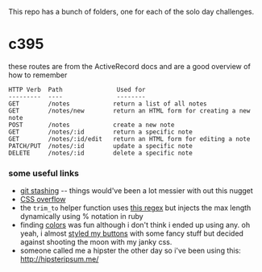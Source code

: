 This repo has a bunch of folders, one for each of the solo day challenges.

# c395

these routes are from the ActiveRecord docs and are a good overview of how to remember

```text
HTTP Verb  Path               Used for
---------  ----               --------
GET        /notes            return a list of all notes
GET        /notes/new        return an HTML form for creating a new note
POST       /notes            create a new note
GET        /notes/:id        return a specific note
GET        /notes/:id/edit   return an HTML form for editing a note
PATCH/PUT  /notes/:id        update a specific note
DELETE     /notes/:id        delete a specific note
```

### some useful links

- [git stashing](http://git-scm.com/book/en/Git-Tools-Stashing) -- things would've been a lot messier with out this nugget
- [CSS overflow](http://www.w3schools.com/cssref/pr_pos_overflow.asp)
- the `trim_to` helper function uses [this regex](http://www.velvetcache.org/2011/06/07/regex-fun-get-a-substring-by-length-breaking-on-word-boundary) but injects the max length dynamically using % notation in ruby
- finding [colors](http://www.colorhunter.com/color/8B0000) was fun although i don't think i ended up using any.  oh yeah, i almost [styled my buttons](http://www.usabilitypost.com/2012/01/10/pressed-button-state-with-css3/) with some fancy stuff but decided against shooting the moon with my janky css.
- someone called me a hipster the other day so i've been using this: http://hipsteripsum.me/